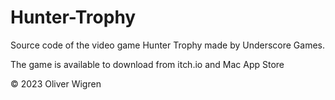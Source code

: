 # Hunter-Trophy
 Source code of the video game Hunter Trophy made by Underscore Games.

The game is available to download from itch.io and Mac App Store

© 2023 Oliver Wigren
